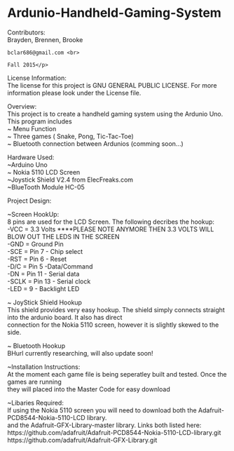 
  <h1 id="ardunio-handheld-gaming-system">Ardunio-Handheld-Gaming-System</h1>
</blockquote>

<p>Contributors: <br>
    Brayden, Brennen, Brooke <br>
    
    bclar686@gmail.com <br>
    
    Fall 2015</p>

<p>License Information: <br>
  The license for this project is GNU GENERAL PUBLIC LICENSE. For more information please look under the License file.</p>

<p>Overview: <br>
  This project is to create a handheld gaming system using the Ardunio Uno. This program includes <br>
    ~ Menu Function <br>
    ~ Three games ( Snake, Pong, Tic-Tac-Toe) <br>
    ~ Bluetooth connection between Ardunios (comming soon...) </p>


<p>Hardware Used: <br>
  ~Arduino Uno <br>
  ~ Nokia 5110 LCD Screen <br>
  ~Joystick Shield V2.4 from ElecFreaks.com  <br>
  ~BlueTooth Module HC-05</p>

<p>Project Design:</p>

<p>~Screen HookUp: <br>
      8 pins are used for the LCD Screen. The following decribes the hookup: <br>
       -VCC = 3.3 Volts ****PLEASE NOTE ANYMORE THEN 3.3 VOLTS WILL BLOW OUT THE LEDS IN THE SCREEN <br>
      -GND = Ground Pin <br>
      -SCE = Pin 7  - Chip select <br>
      -RST = Pin 6  - Reset <br>
      -D/C = Pin 5  -Data/Command <br>
      -DN = Pin 11 - Serial data <br>
      -SCLK = Pin 13  - Serial clock <br>
      -LED = 9    - Backlight LED</p>

<p>~ JoyStick Shield Hookup <br>
    This shield provides very easy hookup. The shield simply connects straight into the ardunio board. It also has direct <br>      connection for the Nokia 5110 screen, however it is slightly skewed to the side.</p>

<p>~ Bluetooth Hookup <br>
      BHurl currently researching, will also update soon!</p>

<p>~Installation Instructions:<br>
      At the moment each game file is being seperatley built and tested. Once the games are running<br> 
      they will placed into the Master Code for easy download </p>
<p>~Libaries Required: <br>
      If using the Nokia 5110 screen you will need to download both the Adafruit-PCD8544-Nokia-5110-LCD library. <br>
      and the Adafruit-GFX-Library-master library. Links both listed here: <br>
      https://github.com/adafruit/Adafruit-PCD8544-Nokia-5110-LCD-library.git <br>
      https://github.com/adafruit/Adafruit-GFX-Library.git </p>
